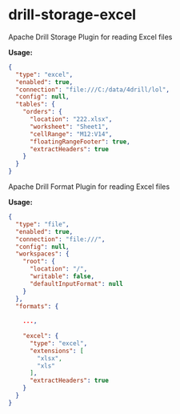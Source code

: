 # drill-storage-excel
Apache Drill Storage Plugin for reading Excel files

**Usage:**
```json
{
  "type": "excel",
  "enabled": true,
  "connection": "file:///C:/data/4drill/lol",
  "config": null,
  "tables": {
    "orders": {
      "location": "222.xlsx",
      "worksheet": "Sheet1",
      "cellRange": "M12:V14",
      "floatingRangeFooter": true,
      "extractHeaders": true
    }
  }
}
```
Apache Drill Format Plugin for reading Excel files

**Usage:**
```json
{
  "type": "file",
  "enabled": true,
  "connection": "file:///",
  "config": null,
  "workspaces": {
    "root": {
      "location": "/",
      "writable": false,
      "defaultInputFormat": null
    }
  },
  "formats": {
    
    ...,
    
    "excel": {
      "type": "excel",
      "extensions": [
        "xlsx",
        "xls"
      ],
      "extractHeaders": true
    }
  }
}
```